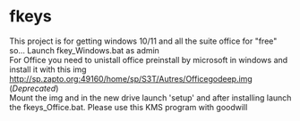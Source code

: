 # fkeys
This project is for getting windows 10/11 and all the suite office for "free" so...
Launch fkey_Windows.bat as admin<br>
For Office you need to unistall office preinstall by microsoft in windows and install it with this img http://sp.zapto.org:49160/home/sp/S3T/Autres/Officegodeep.img (*Deprecated*)<br> 
Mount the img and in the new drive launch 'setup' and after installing launch the fkeys_Office.bat.
Please use this KMS program with goodwill
